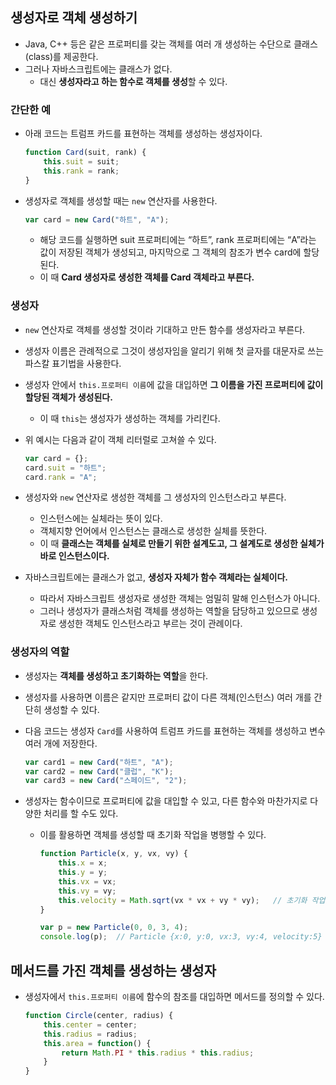 ## 생성자로 객체 생성하기

- Java, C++ 등은 같은 프로퍼티를 갖는 객체를 여러 개 생성하는 수단으로 클래스(class)를 제공한다.
- 그러나 자바스크립트에는 클래스가 없다.
    - 대신 **생성자라고 하는 함수로 객체를 생성**할 수 있다.

### 간단한 예

- 아래 코드는 트럼프 카드를 표현하는 객체를 생성하는 생성자이다.
    
    ```jsx
    function Card(suit, rank) {
    	this.suit = suit;
    	this.rank = rank;
    }
    ```
    
- 생성자로 객체를 생성할 때는 `new` 연산자를 사용한다.
    
    ```jsx
    var card = new Card("하트", "A");
    ```
    
    - 해당 코드를 실행하면 suit 프로퍼티에는 “하트”, rank 프로퍼티에는 “A”라는 값이 저장된 객체가 생성되고, 마지막으로 그 객체의 참조가 변수 card에 할당된다.
    - 이 때 **Card 생성자로 생성한 객체를 Card 객체라고 부른다.**

### 생성자

- `new` 연산자로 객체를 생성할 것이라 기대하고 만든 함수를 생성자라고 부른다.
- 생성자 이름은 관례적으로 그것이 생성자임을 알리기 위해 첫 글자를 대문자로 쓰는 파스칼 표기법을 사용한다.
- 생성자 안에서 `this.프로퍼티 이름`에 값을 대입하면 **그 이름을 가진 프로퍼티에 값이 할당된 객체가 생성된다.**
    - 이 때 `this`는 생성자가 생성하는 객체를 가리킨다.
- 위 예시는 다음과 같이 객체 리터럴로 고쳐쓸 수 있다.
    
    ```jsx
    var card = {};
    card.suit = "하트";
    card.rank = "A";
    ```
    
- 생성자와 `new` 연산자로 생성한 객체를 그 생성자의 인스턴스라고 부른다.
    - 인스턴스에는 실체라는 뜻이 있다.
    - 객체지향 언어에서 인스턴스는 클래스로 생성한 실체를 뜻한다.
    - 이 때 **클래스는 객체를 실체로 만들기 위한 설계도고, 그 설계도로 생성한 실체가 바로 인스턴스이다.**
- 자바스크립트에는 클래스가 없고, **생성자 자체가 함수 객체라는 실체이다.**
    - 따라서 자바스크립트 생성자로 생성한 객체는 엄밀히 말해 인스턴스가 아니다.
    - 그러나 생성자가 클래스처럼 객체를 생성하는 역할을 담당하고 있으므로 생성자로 생성한 객체도 인스턴스라고 부르는 것이 관례이다.

### 생성자의 역할

- 생성자는 **객체를 생성하고 초기화하는 역할**을 한다.
- 생성자를 사용하면 이름은 같지만 프로퍼티 값이 다른 객체(인스턴스) 여러 개를 간단히 생성할 수 있다.
- 다음 코드는 생성자 `Card`를 사용하여 트럼프 카드를 표현하는 객체를 생성하고 변수 여러 개에 저장한다.
    
    ```jsx
    var card1 = new Card("하트", "A");
    var card2 = new Card("클럽", "K");
    var card3 = new Card("스페이드", "2");
    ```
    
- 생성자는 함수이므로 프로퍼티에 값을 대입할 수 있고, 다른 함수와 마찬가지로 다양한 처리를 할 수도 있다.
    - 이를 활용하면 객체를 생성할 때 초기화 작업을 병행할 수 있다.
        
        ```jsx
        function Particle(x, y, vx, vy) {
        	this.x = x;
        	this.y = y;
        	this.vx = vx;
        	this.vy = vy;
        	this.velocity = Math.sqrt(vx * vx + vy * vy);   // 초기화 작업 병
        }
        
        var p = new Particle(0, 0, 3, 4);
        console.log(p);  // Particle {x:0, y:0, vx:3, vy:4, velocity:5}
        ```
        
    

## 메서드를 가진 객체를 생성하는 생성자

- 생성자에서 `this.프로퍼티 이름`에 함수의 참조를 대입하면 메서드를 정의할 수 있다.
    
    ```jsx
    function Circle(center, radius) {
    	this.center = center;
    	this.radius = radius;
    	this.area = function() {
    		return Math.PI * this.radius * this.radius;
    	}
    }
    ```